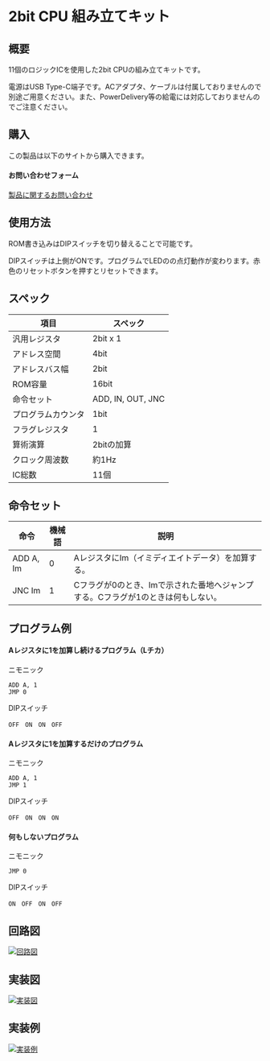 # 2bit CPU 組み立てキット

## 概要
11個のロジックICを使用した2bit CPUの組み立てキットです。


電源はUSB Type-C端子です。ACアダプタ、ケーブルは付属しておりませんので別途ご用意ください。また、PowerDelivery等の給電には対応しておりませんのでご注意ください。

## 購入
この製品は以下のサイトから購入できます。  


#### お問い合わせフォーム
[製品に関するお問い合わせ](https://forms.gle/Fn5E3byABXJ8P5sbA)


## 使用方法
ROM書き込みはDIPスイッチを切り替えることで可能です。

DIPスイッチは上側がONです。プログラムでLEDのの点灯動作が変わります。赤色のリセットボタンを押すとリセットできます。

## スペック
<table>
  <thead>
    <tr>
      <th>項目</th>
      <th>スペック</th>
    </tr>
  </thead>
  <tbody>
    <tr>
        <td>汎用レジスタ</td>
        <td>2bit x 1</td>
    </tr>
    <tr>
        <td>アドレス空間</td>
        <td>4bit</td>
    </tr>
    <tr>
        <td>アドレスバス幅</td>
        <td>2bit</td>
    </tr>
    <tr>
        <td>ROM容量</td>
        <td>16bit</td>
    </tr>
    <tr>
        <td>命令セット</td>
        <td>ADD, IN, OUT, JNC</td>
    </tr>
    <tr>
        <td>プログラムカウンタ</td>
        <td>1bit</td>
    </tr>
    <tr>
        <td>フラグレジスタ</td>
        <td>1</td>
    </tr>
    <tr>
        <td>算術演算</td>
        <td>2bitの加算</td>
    </tr>
    <tr>
        <td>クロック周波数</td>
        <td>約1Hz</td>
    </tr>
    <tr>
        <td>IC総数</td>
        <td>11個</td>
    </tr>
  </tbody>
</table>

## 命令セット
<table>
  <thead>
    <tr>
      <th>命令</th>
      <th>機械語</th>
      <th>説明</th>
    </tr>
  </thead>
  <tbody>
    <tr>
        <td>ADD A, Im</td>
        <td>0</td>
        <td>AレジスタにIm（イミディエイトデータ）を加算する。</td>
    </tr>
    <tr>
        <td>JNC Im</td>
        <td>1</td>
        <td>Cフラグが0のとき、Imで示された番地へジャンプする。Cフラグが1のときは何もしない。</td>
    </tr>
  </tbody>
</table>

## プログラム例
#### Aレジスタに1を加算し続けるプログラム（Lチカ）
ニモニック
```text:
ADD A, 1
JMP 0
```

DIPスイッチ
```text:
OFF　ON　ON　OFF
```

#### Aレジスタに1を加算するだけのプログラム
ニモニック
```text:
ADD A, 1
JMP 1
```

DIPスイッチ
```text:
OFF　ON　ON　ON
```

#### 何もしないプログラム
ニモニック
```text:
JMP 0
```

DIPスイッチ
```text:
ON　OFF　ON　OFF
```

## 回路図
[![回路図](./img/schematic.jpg)](./img/schematic.jpg)

## 実装図
[![実装図](./img/implementation-diagram.jpg)](./img/implementation-diagram.jpg)

## 実装例
[![実装例](./img/implementation-example.jpg)](./img/implementation-example.jpg)
